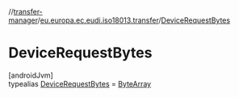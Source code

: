 //[transfer-manager](../../../index.md)/[eu.europa.ec.eudi.iso18013.transfer](../index.md)/[DeviceRequestBytes](index.md)

# DeviceRequestBytes

[androidJvm]\
typealias [DeviceRequestBytes](index.md) = [ByteArray](https://kotlinlang.org/api/latest/jvm/stdlib/kotlin-stdlib/kotlin/-byte-array/index.html)
